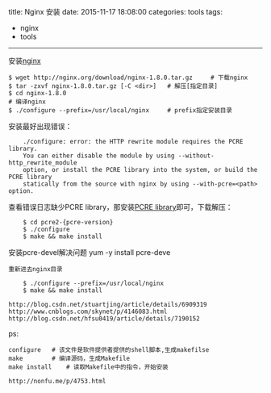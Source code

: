 title: Nginx 安装
date: 2015-11-17 18:08:00
categories: tools
tags:
  - nginx
  - tools
---
安装[nginx](http://nginx.org/)

	$ wget http://nginx.org/download/nginx-1.8.0.tar.gz 	# 下载nginx
	$ tar -zxvf nginx-1.8.0.tar.gz [-C <dir>] 	# 解压[指定目录]
	$ cd nginx-1.8.0
	# 编译nginx
	$ ./configure --prefix=/usr/local/nginx  	# prefix指定安装目录

安装最好出现错误：

		./configure: error: the HTTP rewrite module requires the PCRE library.
		You can either disable the module by using --without-http_rewrite_module
		option, or install the PCRE library into the system, or build the PCRE library
		statically from the source with nginx by using --with-pcre=<path> option.

查看错误日志缺少PCRE library，那安装[PCRE library](http://www.pcre.org/)即可，下载解压：

		$ cd pcre2-{pcre-version}
		$ ./configure
		$ make && make install

安装pcre-devel解决问题
		yum -y install pcre-deve

	重新进去nginx目录

		$ ./configure --prefix=/usr/local/nginx
		$ make && make install 

	http://blog.csdn.net/stuartjing/article/details/6909319
	http://www.cnblogs.com/skynet/p/4146083.html
	http://blog.csdn.net/hfsu0419/article/details/7190152
	

ps:
	
	configure 	# 该文件是软件提供者提供的shell脚本,生成makefilse
	make		# 编译源码，生成Makefile
	make install    # 读取Makefile中的指令，开始安装

	http://nonfu.me/p/4753.html